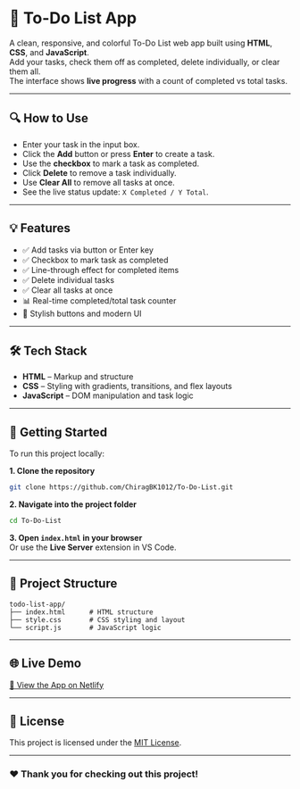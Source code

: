 # 📝 To-Do List App

A clean, responsive, and colorful To-Do List web app built using **HTML**, **CSS**, and **JavaScript**.  
Add your tasks, check them off as completed, delete individually, or clear them all.  
The interface shows **live progress** with a count of completed vs total tasks.

---

## 🔍 How to Use

- Enter your task in the input box.
- Click the **Add** button or press **Enter** to create a task.
- Use the **checkbox** to mark a task as completed.
- Click **Delete** to remove a task individually.
- Use **Clear All** to remove all tasks at once.
- See the live status update: `X Completed / Y Total`.

---

## 💡 Features

- ✅ Add tasks via button or Enter key  
- ✅ Checkbox to mark task as completed  
- ✅ Line-through effect for completed items  
- ✅ Delete individual tasks  
- ✅ Clear all tasks at once  
- 📊 Real-time completed/total task counter  
- 💅 Stylish buttons and modern UI

---

## 🛠️ Tech Stack

- **HTML** – Markup and structure  
- **CSS** – Styling with gradients, transitions, and flex layouts  
- **JavaScript** – DOM manipulation and task logic

---

## 🚀 Getting Started

To run this project locally:

**1. Clone the repository**
```bash
git clone https://github.com/ChiragBK1012/To-Do-List.git
```

**2. Navigate into the project folder**
```bash
cd To-Do-List
```

**3. Open `index.html` in your browser**  
Or use the **Live Server** extension in VS Code.

---

## 📁 Project Structure

```plaintext
todo-list-app/
├── index.html      # HTML structure
├── style.css       # CSS styling and layout
└── script.js       # JavaScript logic
```

---

## 🌐 Live Demo

[🚀 View the App on Netlify](https://to-do-list-chiragproject.netlify.app)  
<!-- Replace this with your actual Netlify or GitHub Pages link -->

---

## 📜 License

This project is licensed under the [MIT License](LICENSE).

---

### ❤️ Thank you for checking out this project!
